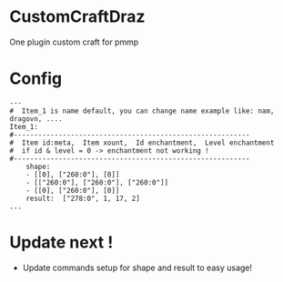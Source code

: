 # CustomCraftDraz
One plugin custom craft for pmmp
# Config 
```
---
#  Item_1 is name default, you can change name example like: nam, dragovn, ....
Item_1:
#----------------------------------------------------------
#  Item id:meta,  Item xount,  Id enchantment,  Level enchantment     
#  if id & level = 0 -> enchantment not working !
#----------------------------------------------------------     
    shape:
    - [[0], ["260:0"], [0]]
    - [["260:0"], ["260:0"], ["260:0"]]
    - [[0], ["260:0"], [0]]    
    result:  ["278:0", 1, 17, 2]
...
```
# Update next !
- Update commands setup for shape and result to easy usage!
